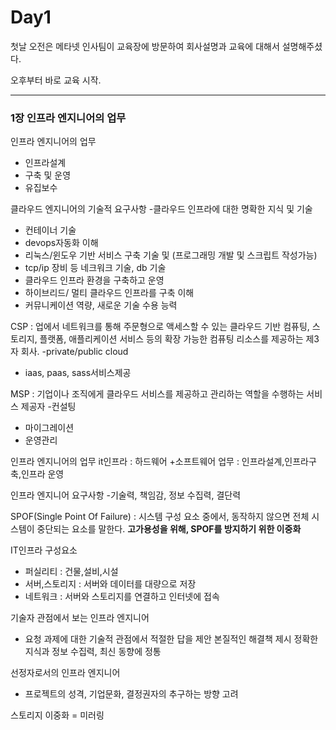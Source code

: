 # Day1

첫날 오전은 메타넷 인사팀이 교육장에 방문하여 회사설명과 교육에 대해서 설명해주셨다.

오후부터 바로 교육 시작.

---------------------------------------------------------------------------------------------------------------------------------------------------------------------------------------------------------------------

### 1장 인프라 엔지니어의 업무


인프라 엔지니어의 업무<br>
- 인프라설계
- 구축 및 운영
- 유집보수


클라우드 엔지니어의 기술적 요구사항
-클라우드 인프라에 대한 명확한 지식 및 기술
- 컨테이너 기술
-  devops자동화 이해
- 리눅스/윈도우 기반 서비스 구축 기술 및 (프로그래밍 개발 및 스크립트 작성가능)
-  tcp/ip 장비 등 네크워크 기술, db 기술
- 클라우드 인프라 환경을 구축하고 운영
- 하이브리드/ 멀티 클라우드 인프라를 구축 이해
- 커뮤니케이션 역량, 새로운 기술 수용 능력


CSP : 업에서 네트워크를 통해 주문형으로 액세스할 수 있는 클라우드 기반 컴퓨팅, 스토리지, 플랫폼, 애플리케이션 서비스 등의 확장 가능한 컴퓨팅 리소스를 제공하는 제3자 회사.
-private/public cloud
- iaas, paas, sass서비스제공


MSP : 기업이나 조직에게 클라우드 서비스를 제공하고 관리하는 역할을 수행하는 서비스 제공자
-컨설팅
- 마이그레이션
- 운영관리


인프라 엔지니어의 업무
it인프라 : 하드웨어 +소프트웨어
업무 : 인프라설계,인프라구축,인프라 운영


인프라 엔지니어 요구사항
-기술력, 책임감, 정보 수집력, 결단력


SPOF(Single Point Of Failure) : 시스템 구성 요소 중에서, 동작하지 않으면 전체 시스템이 중단되는 요소를 말한다.
<b>고가용성을 위해, SPOF를 방지하기 위한 이중화</b> 

IT인프라 구성요소
- 퍼실리티 : 건물,설비,시설
- 서버,스토리지 : 서버와 데이터를 대량으로 저장
- 네트워크 : 서버와 스토리지를 연결하고 인터넷에 접속

기술자 관점에서 보는 인프라 엔지니어
- 요청 과제에 대한 기술적 관점에서 적절한 답을 제안 본질적인
해결책 제시 정확한 지식과 정보 수집력, 최신 동향에 정통

선정자로서의 인프라 엔지니어
- 프로젝트의 성격, 기업문화, 결정권자의 추구하는 방향 고려

스토리지 이중화 = 미러링

